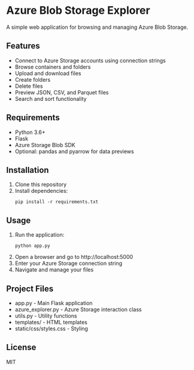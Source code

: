 # Azure Blob Storage Explorer

A simple web application for browsing and managing Azure Blob Storage.

## Features

* Connect to Azure Storage accounts using connection strings
* Browse containers and folders
* Upload and download files
* Create folders
* Delete files
* Preview JSON, CSV, and Parquet files
* Search and sort functionality

## Requirements

* Python 3.6+
* Flask
* Azure Storage Blob SDK
* Optional: pandas and pyarrow for data previews

## Installation

1. Clone this repository
2. Install dependencies:
   ```
   pip install -r requirements.txt
   ```

## Usage

1. Run the application:
   ```
   python app.py
   ```
2. Open a browser and go to http://localhost:5000
3. Enter your Azure Storage connection string
4. Navigate and manage your files

## Project Files

* app.py - Main Flask application
* azure_explorer.py - Azure Storage interaction class
* utils.py - Utility functions
* templates/ - HTML templates
* static/css/styles.css - Styling

## License

MIT
